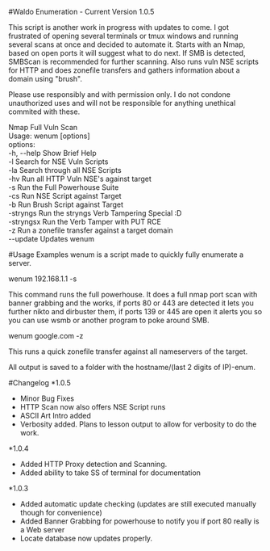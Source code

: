 #Waldo Enumeration - Current Version 1.0.5

This script is another work in progress with updates to come.  I got frustrated of opening several terminals or tmux windows and running several scans at once and decided to automate it.  Starts with an Nmap, based on open ports it will suggest what to do next.  If SMB is detected, SMBScan is recommended for further scanning.  Also runs vuln NSE scripts for HTTP and does zonefile transfers and gathers information about a domain using "brush".

Please use responsibly and with permission only.  I do not condone unauthorized uses and will not be responsible for anything unethical commited with these.

Nmap Full Vuln Scan
<br />
Usage: wenum <target> [options]
<br />
options:
<br />
-h, --help                    Show Brief Help
<br />
-l                            Search for NSE Vuln Scripts
<br />
-la                           Search through all NSE Scripts
<br />
-hv                           Run all HTTP Vuln NSE's against target
<br />
-s                            Run the Full Powerhouse Suite
<br />
-cs                           Run NSE Script against Target
<br />
-b                            Run Brush Script against Target
<br />
-stryngs                      Run the stryngs Verb Tampering Special :D
<br />
-stryngsx                     Run the Verb Tamper with PUT RCE <TARGET>
<br />
-z                            Run a zonefile transfer against a target domain
<br />
--update                      Updates wenum

#Usage Examples
wenum is a script made to quickly fully enumerate a server.  

wenum 192.168.1.1 -s

This command runs the full powerhouse.  It does a full nmap port scan with banner grabbing and the works, if ports 80 or 443 are detected it lets you further nikto and dirbuster them, if ports 139 or 445 are open it alerts you so you can use wsmb or another program to poke around SMB.  

wenum google.com -z

This runs a quick zonefile transfer against all nameservers of the target.

All output is saved to a folder with the hostname/(last 2 digits of IP)-enum.

#Changelog
*1.0.5
<ul>
<li> Minor Bug Fixes</li>
<li> HTTP Scan now also offers NSE Script runs</li>
<li> ASCII Art Intro added</li>
<li> Verbosity added.  Plans to lesson output to allow for verbosity to do the work.</li>
</ul>

*1.0.4
<ul>
<li> Added HTTP Proxy detection and Scanning.</li>
<li> Added ability to take SS of terminal for documentation</li>
</ul>

*1.0.3
<ul>
<li> Added automatic update checking (updates are still executed manually though for convenience)</li>
<li> Added Banner Grabbing for powerhouse to notify you if port 80 really is a Web server</li>
<li> Locate database now updates properly.</li>
</ul>
